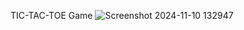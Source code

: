 TIC-TAC-TOE Game
![Screenshot 2024-11-10 132947](https://github.com/user-attachments/assets/b2553d1b-3ae8-492b-a456-44268af7f73c)
